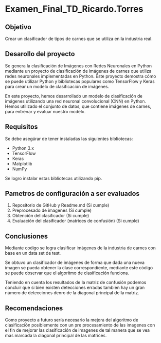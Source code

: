 # Examen_Final_TD_Ricardo.Torres

## Objetivo

Crear un clasificador de tipos de carnes que se utiliza en la industria real.

## Desarollo del proyecto

Se genera la clasificación de Imágenes con Redes Neuronales en Python mediante un proyecto de clasificación de imágenes de carnes que utiliza redes neuronales implementadas en Python. Este proyecto demostra cómo se puede utilizar Python y bibliotecas populares como TensorFlow y Keras para crear un modelo de clasificación de imágenes.

En este proyecto, hemos desarrollado un modelo de clasificación de imágenes utilizando una red neuronal convolucional (CNN) en Python. Hemos utilizado el conjunto de datos, que contiene imágenes de carnes, para entrenar y evaluar nuestro modelo.

## Requisitos

Se debe asegúrar de tener instaladas las siguientes bibliotecas:

- Python 3.x
- TensorFlow
- Keras
- Matplotlib
- NumPy

Se logro instalar estas bibliotecas utilizando pip.

## Pametros de configuración a ser evaluados

1. Repositorio de GitHub y Readme.md (Si cumple)
2. Preprocesado de imagenes (Si cumple)
2. Obtención del clasificador (Si cumple)
4. Evaluación del clasificador (matrices de confusión) (Si cumple)

## Conclusiones

Mediante codigo se logra clasificar imágenes de la industria de carnes con base en un data set de test.

Se obtuvo un clasificador de imágenes de forma que dada una nueva imagen se pueda obtener la clase correspondiente, mediante este código se puede observar que el algoritmo de clasificación funciona. 

Teniendo en cuenta los resultados de la matriz de confusión podemos concluir que si bien existen detecciones erradas tambien hay un gran número de detecciones denro de la diagonal principal de la matriz.

## Recomendaciones

Como proyecto a futuro sería necesario la mejora del algoritmo de clasificación posiblemente con un pre procesamiento de las imagenes con el fin de mejorar las clasificación de imagenes de tal manera que se vea mas marcada la diagonal principal de las matrices.
